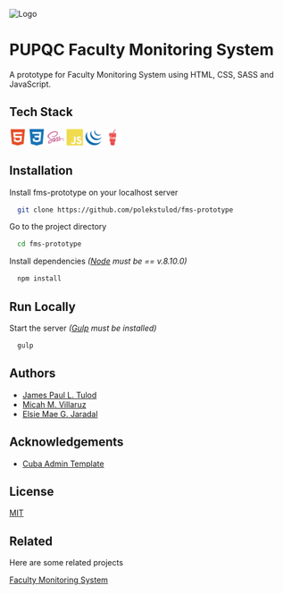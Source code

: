 ![Logo](https://i.imgur.com/1bk4FoW.png)

# PUPQC Faculty Monitoring System

A prototype for Faculty Monitoring System using HTML, CSS, SASS and JavaScript.

## Tech Stack

<a href="https://www.w3.org/html/" target="_blank" rel="noreferrer"> <img src="https://raw.githubusercontent.com/devicons/devicon/master/icons/html5/html5-plain.svg" alt="html5" width="30" height="30"/></a>
<a href="https://www.w3schools.com/css/" target="_blank" rel="noreferrer"> <img src="https://raw.githubusercontent.com/devicons/devicon/master/icons/css3/css3-plain.svg" alt="css3" width="30" height="30"/></a> 
<a href="https://sass-lang.com" target="_blank" rel="noreferrer"> <img src="https://raw.githubusercontent.com/devicons/devicon/master/icons/sass/sass-original.svg" alt="sass" width="30" height="30"/></a>
<a href="https://developer.mozilla.org/en-US/docs/Web/JavaScript" target="_blank" rel="noreferrer"> <img src="https://raw.githubusercontent.com/devicons/devicon/master/icons/javascript/javascript-plain.svg" alt="javascript" width="30" height="30"/></a>
<a href="https://jquery.com/" target="_blank" rel="noreferrer"> <img src="https://raw.githubusercontent.com/devicons/devicon/master/icons/jquery/jquery-plain.svg" alt="jquery" width="30" height="30"/></a>
<a href="https://gulpjs.com/" target="_blank" rel="noreferrer"> <img src="https://raw.githubusercontent.com/devicons/devicon/master/icons/gulp/gulp-plain.svg" alt="gulp" width="30" height="30"/></a>

## Installation

Install fms-prototype on your localhost server

```bash
  git clone https://github.com/polekstulod/fms-prototype
```

Go to the project directory

```bash
  cd fms-prototype
```

Install dependencies _([Node](https://nodejs.org/download/release/v8.10.0/) must be == v.8.10.0)_

```bash
  npm install
```

## Run Locally

Start the server _([Gulp](https://gulpjs.com/docs/en/getting-started/quick-start) must be installed)_

```bash
  gulp
```

## Authors

- [James Paul L. Tulod](https://www.github.com/polekstulod)
- [Micah M. Villaruz](https://www.github.com/micahvllz)
- [Elsie Mae G. Jaradal](https://github.com/elssse)

## Acknowledgements

- [Cuba Admin Template](http://admin.pixelstrap.com/cuba/theme/landing-page.html)

## License

[MIT](https://choosealicense.com/licenses/mit/)

## Related

Here are some related projects

[Faculty Monitoring System](https://github.com/jrglomar/fms)
